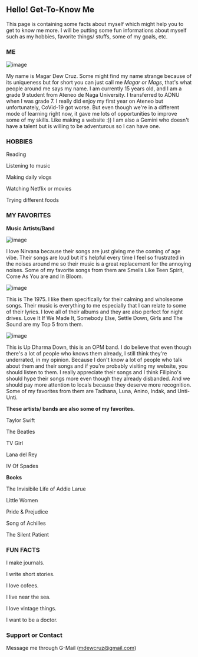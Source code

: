 ## Hello! Get-To-Know Me

This page is containing some facts about myself which might help you to get to know me more. I will be putting some fun informations about myself such as my hobbies, favorite things/ stuffs, some of my goals, etc.

### ME
![image](https://user-images.githubusercontent.com/99865261/156871958-a1c7d060-eaf1-4fb1-8e38-e1ed5eb044f4.png)

 My name is Magar Dew Cruz. Some might find my name strange because of its uniqueness but for short you can just call me _Magar or Mags_, that's what people around me says my name. I am currently 15 years old, and I am a grade 9 student from Ateneo de Naga University. I transferred to ADNU when I was grade 7. I really did enjoy my first year on Ateneo but unfortunately, CoVid-19 got worse. But even though we're in a different mode of learning right now, it gave me lots of opportunities to improve some of my skills. Like making a website :)) I am also a Gemini who doesn't have a talent but is willing to be adventurous so I can have one.


### HOBBIES
Reading

Listening to music

Making daily vlogs

Watching Netflix or movies

Trying different foods

### MY FAVORITES
**Music Artists/Band**

![image](https://user-images.githubusercontent.com/99865261/156872487-e0a91f66-253c-4d2b-83ce-c4fd1fd3c1c3.png)

I love Nirvana because their songs are just giving me the coming of age vibe. Their songs are loud but it's helpful every time I feel so frustrated in the noises around me so their music is a great replacement for the annoying noises. Some of my favorite songs from them are Smells Like Teen Spirit, Come As You are and In Bloom.

![image](https://user-images.githubusercontent.com/99865261/156872731-c31db50e-163a-4050-804a-e026776a038b.png)

This is The 1975. I like them specifically for their calming and wholseome songs. Their music is everything to me especially that I can relate to some of their lyrics. I love all of their albums and they are also perfect for night drives. Love It If We Made It, Somebody Else, Settle Down, Girls and The Sound are my Top 5 from them.

![image](https://user-images.githubusercontent.com/99865261/156872849-dbbb7726-7bda-4fcf-bdda-590475f015ce.png)

This is Up Dharma Down, this is an OPM band. I do believe that even though there's a lot of people who knows them already, I still think they're underrated, in my opinion. Because I don't know a lot of people who talk about them and their songs and if you're probably visiting my website, you should listen to them. I really appreciate their songs and I think Filipino's should hype their songs more even though they already disbanded. And we should pay more attention to locals because they deserve more recognition. Some of my favorites from them are Tadhana, Luna, Anino, Indak, and Unti-Unti.

**These artists/ bands are also some of my favorites.**

Taylor Swift

The Beatles

TV Girl

Lana del Rey

IV Of Spades

**Books**

The Invisibile Life of Addie Larue 

Little Women

Pride & Prejudice 

Song of Achilles

The Silent Patient

### FUN FACTS

I make journals.

I write short stories.

I love cofees.

I live near the sea.

I love vintage things.

I want to be a doctor.

### Support or Contact

Message me through G-Mail (mdewcruz@gmail.com)
